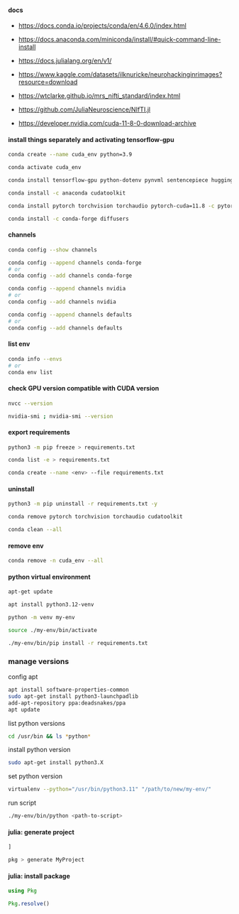 #### docs

- https://docs.conda.io/projects/conda/en/4.6.0/index.html

- https://docs.anaconda.com/miniconda/install/#quick-command-line-install

- https://docs.julialang.org/en/v1/

- https://www.kaggle.com/datasets/ilknuricke/neurohackinginrimages?resource=download

- https://wtclarke.github.io/mrs_nifti_standard/index.html

- https://github.com/JuliaNeuroscience/NIfTI.jl

- https://developer.nvidia.com/cuda-11-8-0-download-archive

#### install things separately and activating tensorflow-gpu

```bash
conda create --name cuda_env python=3.9
```

```bash
conda activate cuda_env
```

```bash
conda install tensorflow-gpu python-dotenv pynvml sentencepiece huggingface_hub transformers accelerate beautifulsoup4 numpy==1.23.4
```

```bash
conda install -c anaconda cudatoolkit
```

```bash
conda install pytorch torchvision torchaudio pytorch-cuda=11.8 -c pytorch -c nvidia
```

```bash
conda install -c conda-forge diffusers
```

#### channels

```bash
conda config --show channels
```

```bash
conda config --append channels conda-forge
# or
conda config --add channels conda-forge
```

```bash
conda config --append channels nvidia
# or
conda config --add channels nvidia
```

```bash
conda config --append channels defaults
# or
conda config --add channels defaults
```

#### list env

```bash
conda info --envs
# or
conda env list
```

#### check GPU version compatible with CUDA version

```bash
nvcc --version
```

```bash
nvidia-smi ; nvidia-smi --version
```

#### export requirements

```bash
python3 -m pip freeze > requirements.txt
```

```bash
conda list -e > requirements.txt
```

```bash
conda create --name <env> --file requirements.txt
```

#### uninstall

```bash
python3 -m pip uninstall -r requirements.txt -y
```

```bash
conda remove pytorch torchvision torchaudio cudatoolkit
```

```bash
conda clean --all
```

#### remove env

```bash
conda remove -n cuda_env --all
```

#### python virtual environment

```bash
apt-get update
```

```bash
apt install python3.12-venv
```

```bash
python -m venv my-env
```

```bash
source ./my-env/bin/activate
```

```bash
./my-env/bin/pip install -r requirements.txt
```

### manage versions

config apt

```bash
apt install software-properties-common
sudo apt-get install python3-launchpadlib
add-apt-repository ppa:deadsnakes/ppa
apt update
```

list python versions

```bash
cd /usr/bin && ls *python*
```

install python version

```bash
sudo apt-get install python3.X
```

set python version

```bash
virtualenv --python="/usr/bin/python3.11" "/path/to/new/my-env/"
```

run script

```bash
./my-env/bin/python <path-to-script>
```

#### julia: generate project

```julia
]

pkg > generate MyProject
```

#### julia: install package

```julia
using Pkg

Pkg.resolve()

```
